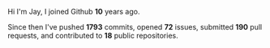Hi I'm Jay, I joined Github **10** years ago.

Since then I've pushed **1793** commits, opened **72** issues, submitted **190** pull requests, and contributed to **18** public repositories.
